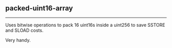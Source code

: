 <br/>

## <br />

## packed-uint16-array

---

Uses bitwise operations to pack 16 uint16s inside a uint256 to save SSTORE and SLOAD costs.

Very handy.
